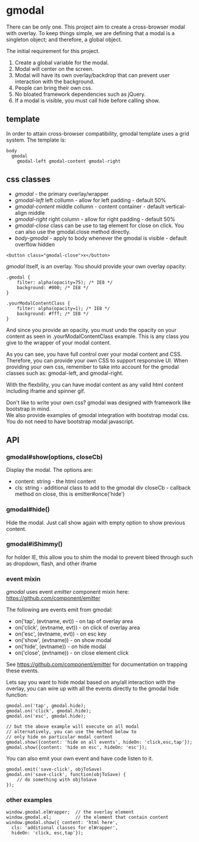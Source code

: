 # gmodal
There can be only one.  This project aim to create a cross-browser modal with overlay. 
To keep things simple, we are defining that a modal is a singleton object; and therefore, a global object.

The initial requirement for this project.

1. Create a global variable for the modal.
2. Modal will center on the screen.
3. Modal will have its own overlay/backdrop that can prevent user interaction with the background.
4. People can bring their own css.
5. No bloated framework dependencies such as jQuery.
6. If a modal is visible, you must call hide before calling show.

## template
In order to attain cross-browser compatibility, gmodal template uses a grid system.  The template is:
```
body
  gmodal
    gmodal-left gmodal-content gmodal-right
```
  
## css classes
* *gmodal* - the primary overlay/wrapper
* *gmodal-left* left collumn - allow for left padding - default 50%
* *gmodal-content* middle collumn - content container - default vertical-align middle
* *gmodal-right* right column - allow for right padding - default 50%
* *gmodal-close* class can be use to tag element for close on click.  You can also use the gmodal.close method directly.
* *body-gmodal* - apply to body whenever the gmodal is visible - default overflow hidden
```
<button class="gmodal-close">x</button>
```

*gmodal* itself, is an overlay.  You should provide your own overlay opacity:
```
.gmodal {
    filter: alpha(opacity=75); /* IE8 */
    background: #000; /* IE8 */
}

.yourModalContentClass {
    filter: alpha(opacity=1); /* IE8 */
    background: #fff; /* IE8 */
}
```
And since you provide an opacity, you must undo the opacity on your content 
as seen in .yourModalContentClass example.  This is any class you give to
the wrapper of your modal content.  

As you can see, you have full control over your modal content and CSS.  Therefore, you can provide your own CSS to support responsive UI.  When providing your own css, remember to take into account for the gmodal classes such as: gmodal-left,
and gmodal-right.  

With the flexbility, you can have modal content as any valid html content including iframe and spinner gif. 

Don't like to write your own css?  gmodal was designed with framework like bootstrap in mind.  
We also provide examples of gmodal integration with bootstrap modal css.  You do not need to have bootstrap modal javascript.

## API

### gmodal#show(options, closeCb)
 Display the modal.  The options are:
 * content: string - the html content
 * cls: string - additional class to add to the gmodal div
closeCb - callback method on close, this is emitter#once('hide')

### gmodal#hide()
 Hide the modal.  Just call show again with empty option to show previous content.

### gmodal#iShimmy()
 for holder IE, this allow you to shim the modal to prevent bleed through such as dropdown, flash, and other iframe

### event mixin
*gmodal* uses event *emitter* component mixin here: https://github.com/component/emitter

The following are events emit from gmodal:
* on('tap', (evtname, evt)) - on tap of overlay area
* on('click', (evtname, evt)) - on click of overlay area
* on('esc', (evtname, evt)) - on esc key
* on('show', (evtname)) - on show modal
* on('hide', (evtname)) - on hide modal
* on('close', (evtname)) - on close element click

See https://github.com/component/emitter for documentation on trapping these events.

Lets say you want to hide modal based on any/all interaction with the overlay, you can wire up with all the events directly to the gmodal hide function:

```
gmodal.on('tap', gmodal.hide);
gmodal.on('click', gmodal.hide);
gmodal.on('esc', gmodal.hide);

// but the above example will execute on all modal
// alternatively, you can use the method below to
// only hide on particular modal content
gmodal.show({content: 'hide on all events', hideOn: 'click,esc,tap'});
gmodal.show({content: 'hide on esc', hideOn: 'esc'});
```

You can also emit your own event and have code listen to it.

```
gmodal.emit('save-click', objToSave)
gmodal.on('save-click', function(objToSave) {
	// do something with objToSave
});
```

### other examples
```
window.gmodal.elWrapper;  // the overlay element
window.gmodal.el;         // the element that contain content
window.gmodal.show({ content: 'html here', 
  cls: 'additional classes for elWrapper', 
  hideOn: 'click, esc,tap'});
```
